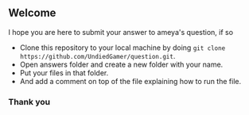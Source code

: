 ## Welcome
I hope you are here to submit your answer to ameya's question, if so
* Clone this repository to your local machine by doing `git clone https://github.com/UndiedGamer/question.git`.
* Open answers folder and create a new folder with your name.
* Put your files in that folder.
* And add a comment on top of the file explaining how to run the file.

### Thank you
